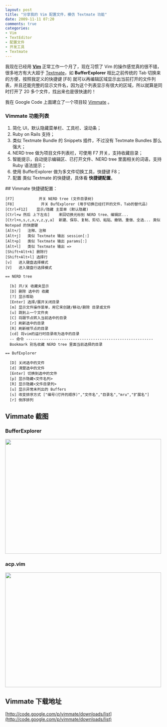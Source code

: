 ```yaml
---
layout: post
title: "分享我的 Vim 配置文件，模仿 Textmate 功能"
date: 2009-11-11 07:20
comments: true
categories: 
- Vim
- TextEditor
- 配置文件
- 开发工具
- Textmate
---
```

<p>我现在已经用 <strong><a href="http://vim.org" target="_blank">Vim</a> </strong>正常工作一个月了，现在习惯了 Vim 的操作感觉真的很不错，很多地方有大大超于 <a href="http://macromates.com/" target="_blank">Textmate</a>，如 <strong>BufferExplorer</strong> 相比之前传统的 Tab 切换来的方便，按照我定义的快捷键 [F8] 就可以再编辑区域显示出当前打开的文件列表，并且还能完整的显示文件名，因为这个列表显示有很大的区域，所以就算是同时打开了 20 多个文件，找出来也是很快速的！</p>
<p>我在 Google Code 上面建立了一个项目较 <a href="http://code.google.com/p/vimmate/" target="_blank">Vimmate</a> 。</p>
<h3>Vimmate 功能列表<br /></h3>
<ol>
<li>简化 UI，默认隐藏菜单栏、工具栏、滚动条；</li>
<li>Ruby on Rails 支持；</li>
<li>类似 Textmate Bundle 的 Snippets 插件，不过没有 Textmate Bundles 那么强大；</li>
<li>NERD tree 做为项目文件列表栏，可使用 F7 开关，支持收藏目录；</li>
<li>智能提示，自动提示编辑区、已打开文件、NERD tree 里面相关的词语，支持 Ruby 语法提示；</li>
<li>使用 BufferExplorer 做为多文件切换工具，快捷键 F8；</li>
<li>配置 类似 Textmate 的快捷键，具体看 <strong>快捷键配置</strong>。</li>
</ol>
<!-- more -->
## Vimmate 快捷键配置：

```
[F7]           开关 NERD tree (文件目录树)
[F8]            开关 BufExplorer (用于切换已经打开的文件，Tab的替代品)
[Ctrl+F12]    显示/隐藏 主菜单 (默认隐藏)
[Ctrl+w 然后 上下左右]    来回切换光标到 NERD tree、编辑区...
[Ctrl+n,s,c,x,v,z,y,a]  新建、保存、复制、剪切、粘贴、撤销、重做、全选... 类似 Notepad 的快捷键
[Alt+/]   注释、注释
[Alt+j]   类似 Textmate 输出 session[:]
[Alt+p]   类似 Textmate 输出 params[:]
[Alt+l]   类似 Textmate 输出 =>
[Shift+Alt+k] 删除行
[Shift+Alt+l] 选择行
[v]   进入键盘选择模式
[V]   进入键盘行选择模式
  
== NERD tree

  [b] 开/关 收藏夹显示
  [D] 删除 选中的 收藏
  [?] 显示帮助
  [Enter] 选择/展开关闭目录
  [m] 显示文件操作菜单，用它来创建/移动/删除 目录或文件
  [u] 跳到上一个文件夹
  [C] 将跟节点转入当前选中的目录
  [r] 刷新选中的目录
  [R] 刷新根节点的目录
  [cd] 将vim的运行时目录改为选中的目录
  -- 命令 ---------------------------------------------------------
  Bookmark 别名收藏 NERD tree 里面当前选择的目录

== BufExplorer

  [D] 关闭选中的文件
  [d] 清楚选中的文件
  [Enter] 切换到选中的文件
  [p] 显示隐藏<文件名列>
  [R] 显示隐藏<文件目录列>
  [u] 显示异常未列出的 Buffers
  [s] 改变排序方式 ["编号(打开的顺序)","文件名","目录名","mru","扩展名"]
  [r] 倒序排列
```

## Vimmate 截图

### BufferExplorer

<a href="http://www.flickr.com/photos/huacnlee/4028143746/sizes/o/" target="_blank"><img src="http://farm3.static.flickr.com/2527/4028143724_2e401490ea.jpg" border="0" width="500" height="368" /></a>

### acp.vim

<a href="http://www.flickr.com/photos/huacnlee/4028143746/sizes/o/" target="_blank"><img src="http://farm3.static.flickr.com/2545/4028143746_48db4cfac2.jpg" border="0" width="500" height="368" /></a>

## Vimmate 下载地址

[http://code.google.com/p/vimmate/downloads/list](http://code.google.com/p/vimmate/downloads/list)
